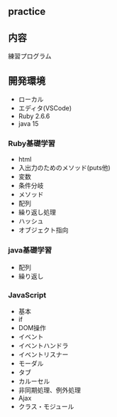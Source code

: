 ## practice

## 内容
練習プログラム

## 開発環境
- ローカル
- エディタ(VSCode)
- Ruby 2.6.6
- java 15

### Ruby基礎学習
- html
- 入出力のためのメソッド(puts他)
- 変数
- 条件分岐
- メソッド
- 配列
- 繰り返し処理
- ハッシュ
- オブジェクト指向

### java基礎学習
- 配列
- 繰り返し

### JavaScript
- 基本
- if
- DOM操作
- イベント
- イベントハンドラ
- イベントリスナー
- モーダル
- タブ
- カルーセル
- 非同期処理、例外処理
- Ajax
- クラス・モジュール

